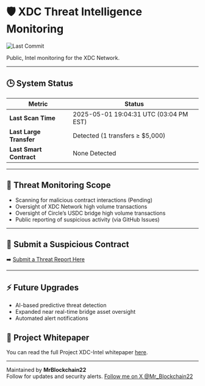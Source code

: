 # 🛡️ XDC Threat Intelligence Monitoring

![Last Commit](https://img.shields.io/github/last-commit/MrBlockchain22/xdc-intel-reports?logo=github&logoColor=white&color=4caf50&label=Last%20Update)

Public, Intel  monitoring for the XDC Network.

---

## 🕒 System Status

| Metric                | Status                                                             |
|-----------------------|---------------------------------------------------------------------|
| **Last Scan Time**    | 2025-05-01 19:04:31 UTC (03:04 PM EST)                             |
| **Last Large Transfer** | Detected (1 transfers ≥ $5,000) |
| **Last Smart Contract** | None Detected                  |

---

## 🚨 Threat Monitoring Scope

- Scanning for malicious contract interactions (Pending)
- Oversight of XDC Network high volume transactions
- Oversight of Circle’s USDC bridge high volume transactions
- Public reporting of suspicious activity (via GitHub Issues)

---

## 📝 Submit a Suspicious Contract

➡️ [Submit a Threat Report Here](https://github.com/MrBlockchain22/xdc-intel-reports/issues/new?assignees=MrBlockchain22&labels=threat+report%2Cinvestigation+needed&template=report-malicious-contract.md&title=%5BThreat+Report%5D+Contract+at+0x...)

---

## ⚡ Future Upgrades

- AI-based predictive threat detection
- Expanded near real-time bridge asset oversight
- Automated alert notifications

## 📄 Project Whitepaper
You can read the full Project XDC-Intel whitepaper [here](XDC-Intel-Whitepaper.md).

---

Maintained by **MrBlockchain22**  
Follow for updates and security alerts.
[Follow me on X @Mr_Blockchain22](https://x.com/Mr_Blockchain22)


